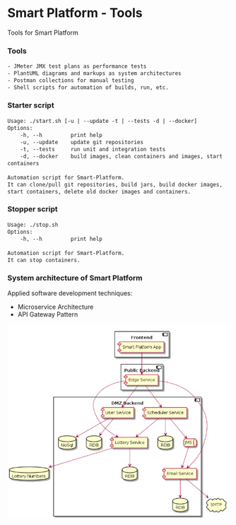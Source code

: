 # Smart Platform - Tools
Tools for Smart Platform
### Tools
```
- JMeter JMX test plans as performance tests
- PlantUML diagrams and markups as system architectures
- Postman collections for manual testing
- Shell scripts for automation of builds, run, etc.
```
### Starter script
```
Usage: ./start.sh [-u | --update -t | --tests -d | --docker]
Options:
    -h, --h         print help
    -u, --update    update git repositories
    -t, --tests     run unit and integration tests
    -d, --docker    build images, clean containers and images, start containers

Automation script for Smart-Platform.
It can clone/pull git repositories, build jars, build docker images, start containers, delete old docker images and containers.
```
### Stopper script
```
Usage: ./stop.sh
Options:
    -h, --h         print help

Automation script for Smart-Platform.
It can stop containers.
```
### System architecture of Smart Platform
Applied software development techniques:
- Microservice Architecture
- API Gateway Pattern

![System Architecture](https://raw.githubusercontent.com/ProudProgrammer/smart-tools/master/plantuml/system-architecture.png)
